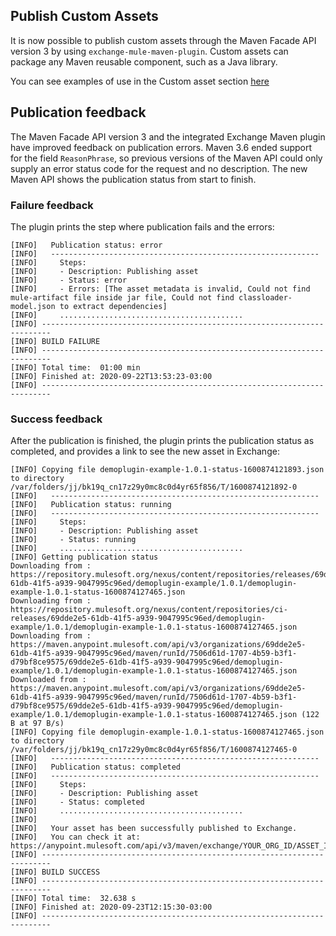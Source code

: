 ## Publish Custom Assets

It is now possible to publish custom assets through the Maven Facade API version 3 by using `exchange-mule-maven-plugin`. Custom assets can package any Maven reusable component, such as a Java library.

You can see examples of use in the Custom asset section [here](../Examples)

## Publication feedback

The Maven Facade API version 3 and the integrated Exchange Maven plugin have improved feedback on publication errors. Maven 3.6 ended support for the field `ReasonPhrase`, so previous versions of the Maven API could only supply an error status code for the request and no description. The new Maven API shows the publication status from start to finish.

### Failure feedback

The plugin prints the step where publication fails and the errors:

```
[INFO]   Publication status: error
[INFO]   ------------------------------------------------------------
[INFO]     Steps:
[INFO]     - Description: Publishing asset
[INFO]     - Status: error
[INFO]     - Errors: [The asset metadata is invalid, Could not find mule-artifact file inside jar file, Could not find classloader-model.json to extract dependencies]
[INFO]     .........................................
[INFO] ------------------------------------------------------------------------
[INFO] BUILD FAILURE
[INFO] ------------------------------------------------------------------------
[INFO] Total time:  01:00 min
[INFO] Finished at: 2020-09-22T13:53:23-03:00
[INFO] ------------------------------------------------------------------------
```

### Success feedback

After the publication is finished, the plugin prints the publication status as completed, and provides a link to see the new asset in Exchange:

```
[INFO] Copying file demoplugin-example-1.0.1-status-1600874121893.json to directory /var/folders/jj/bk19q_cn17z29y0mc8c0d4yr65f856/T/1600874121892-0
[INFO]   ------------------------------------------------------------
[INFO]   Publication status: running
[INFO]   ------------------------------------------------------------
[INFO]     Steps:
[INFO]     - Description: Publishing asset
[INFO]     - Status: running
[INFO]     .........................................
[INFO] Getting publication status
Downloading from : https://repository.mulesoft.org/nexus/content/repositories/releases/69dde2e5-61db-41f5-a939-9047995c96ed/demoplugin-example/1.0.1/demoplugin-example-1.0.1-status-1600874127465.json
Downloading from : https://repository.mulesoft.org/nexus/content/repositories/ci-releases/69dde2e5-61db-41f5-a939-9047995c96ed/demoplugin-example/1.0.1/demoplugin-example-1.0.1-status-1600874127465.json
Downloading from : https://maven.anypoint.mulesoft.com/api/v3/organizations/69dde2e5-61db-41f5-a939-9047995c96ed/maven/runId/7506d61d-1707-4b59-b3f1-d79bf8ce9575/69dde2e5-61db-41f5-a939-9047995c96ed/demoplugin-example/1.0.1/demoplugin-example-1.0.1-status-1600874127465.json
Downloaded from : https://maven.anypoint.mulesoft.com/api/v3/organizations/69dde2e5-61db-41f5-a939-9047995c96ed/maven/runId/7506d61d-1707-4b59-b3f1-d79bf8ce9575/69dde2e5-61db-41f5-a939-9047995c96ed/demoplugin-example/1.0.1/demoplugin-example-1.0.1-status-1600874127465.json (122 B at 97 B/s)
[INFO] Copying file demoplugin-example-1.0.1-status-1600874127465.json to directory /var/folders/jj/bk19q_cn17z29y0mc8c0d4yr65f856/T/1600874127465-0
[INFO]   ------------------------------------------------------------
[INFO]   Publication status: completed
[INFO]   ------------------------------------------------------------
[INFO]     Steps:
[INFO]     - Description: Publishing asset
[INFO]     - Status: completed
[INFO]     .........................................
[INFO]
[INFO]   Your asset has been successfully published to Exchange.
[INFO]   You can check it at: https://anypoint.mulesoft.com/api/v3/maven/exchange/YOUR_ORG_ID/ASSET_ID/VERSION
[INFO] ------------------------------------------------------------------------
[INFO] BUILD SUCCESS
[INFO] ------------------------------------------------------------------------
[INFO] Total time:  32.638 s
[INFO] Finished at: 2020-09-23T12:15:30-03:00
[INFO] ------------------------------------------------------------------------
```
